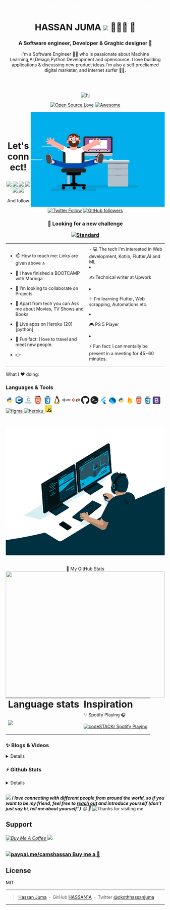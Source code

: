 #

<div align="center">

![Hello](Hello.gif)

# HASSAN JUMA <img src="https://media.giphy.com/media/hvRJCLFzcasrR4ia7z/giphy.gif" width="25px"> 👩🏼‍💻 👋

### A Software engineer, Developer & Graghic designer 💚

I'm a Software Engineer 👨‍💻 who is passionate about Machine Learning,AI,Design,Python Development and opensource. I love building applications & discussing new product ideas.I'm also a self procliamed digital marketer, and internet surfer 🏄‍♂️.

<br/>
<br/>

<!-- Ask me anything about...

<img src='https://img.shields.io/badge/Android-3DDC84?logo=android&logoColor=white&style=for-the-badge' height='25'/> <img src='https://img.shields.io/badge/kotlin-%230095D5.svg?&style=for-the-badge&logo=kotlin&logoColor=white' height='25'/> -->

<a align="left"> <img src="https://visitor-badge.glitch.me/badge?page_id=shoaibkakal.visitor-badge" alt="hj" /> </a>

<!-- ![](https://visitor-badge.glitch.me/badge?page_id=HASSAN1A.HASSAN1A) -->

[![Open Source Love](https://badges.frapsoft.com/os/v2/open-source.svg?v=103)](https://github.com/HASSAN1A)
[![Awesome](https://cdn.rawgit.com/sindresorhus/awesome/d7305f38d29fed78fa85652e3a63e154dd8e8829/media/badge.svg)](https://github.com/HASSAN1A)

<img align="right" height="300" width="425" alt="" src="coder.gif" />

<br/>
<br/>
<br/>
<h1><p align="center">Let's connect!</p></h1>

<a href="https://twitter.com/okothhassanjuma">
    <img src="https://img.shields.io/badge/Twitter-1DA1F2?style=for-the-badge&logo=twitter&logoColor=white" />
</a>

<a href="https://www.instagram.com/hassan_.o_juma/">
    <img src="https://img.shields.io/badge/Instagram-E4405F?style=for-the-badge&logo=instagram&logoColor=white" />
</a>

<a href="https://www.linkedin.com/in/hassan-juma-b0a530101/">
    <img src="https://img.shields.io/badge/linkedin-%230077B5.svg?&style=for-the-badge&logo=linkedin&logoColor=white" />
</a>

<a href="https://hassan.medium.com/">
    <img src="https://img.shields.io/badge/Medium-12100E?style=for-the-badge&logo=medium&logoColor=white" />
</a>

<a href="https://www.facebook.com/juma.hassan.50">
    <img src="https://img.shields.io/badge/Facebook-1877F2?style=for-the-badge&logo=facebook&logoColor=white" />
</a>

<a href="https://stackoverflow.com/users/14121794/hassan-juma">
    <img src="https://img.shields.io/badge/Stack_Overflow-FE7A16?style=for-the-badge&logo=stack-overflow&logoColor=white" />
</a> 
<p align="center"> And follow</p>

[![Twitter Follow](https://img.shields.io/twitter/follow/okothhassanjuma?style=social)](https://twitter.com/intent/follow?screen_name=okothhassanjuma) [![GitHub followers](https://img.shields.io/github/followers/HASSAN1A?label=Follow&style=social)](https://github.com/HASSAN1A/?tab=follow)

</div>
<h3 align="center">📌 Looking for a new challenge 
<p><a href="https://standardjs.com">
    <img src="https://img.shields.io/badge/code%20style-standard-brightgreen.svg?style=flat-square"
      alt="Standard" />
  </a></p>
</h3>

  
  <!-- Standard -->
  


<div>

<table border="0" width="100%" height="100%">
 <tr>
    <td><b style="font-size:30px"></b></td>
    <td><b style="font-size:30px"></b></td>
 </tr>
 <tr>
    <td>

- 📫 How to reach me: Links are given above 🔝
- 🔭 I have finished a BOOTCAMP with Moringa
- 👯 I’m looking to collaborate on Projects
- 💬 Apart from tech you can Ask me about Movies, TV Shows and Books
- 📱 Live apps on Heroku [20][python]

- 🤪 Fun fact: I love to travel and meet new people.
- 👉</td>
    <td>- 💻 The tech I'm interested in Web development, Kotlin, Flutter,AI and ML
- ✍ Technical writer at Upwork

- ✨ I'm learning Flutter, Web scrapping, Automations etc.
- 🎮 PS 5 Player
- ⚡ Fun fact: I can mentally be present in a meeting for 45-60 minutes.
</td>
 </tr>
</table>

</div>
<div>

What I ❤️ doing:

### Languages & Tools

<p align="left"><code><img height="25" src="https://raw.githubusercontent.com/github/explore/80688e429a7d4ef2fca1e82350fe8e3517d3494d/topics/python/python.png"></code>
<code><img height="26" src="https://raw.githubusercontent.com/github/explore/5c058a388828bb5fde0bcafd4bc867b5bb3f26f3/topics/cpp/cpp.png"></code>
<code><img height="26" src="https://raw.githubusercontent.com/github/explore/80688e429a7d4ef2fca1e82350fe8e3517d3494d/topics/c/c.png"></code>
<code><img height="26" src="https://raw.githubusercontent.com/github/explore/80688e429a7d4ef2fca1e82350fe8e3517d3494d/topics/html/html.png"></code>
<code><img height="26" src="https://raw.githubusercontent.com/github/explore/80688e429a7d4ef2fca1e82350fe8e3517d3494d/topics/css/css.png"></code>
<code><img height="26" src="https://raw.githubusercontent.com/github/explore/80688e429a7d4ef2fca1e82350fe8e3517d3494d/topics/linux/linux.png"></code>
  <code><img height="26" src="https://raw.githubusercontent.com/github/explore/80688e429a7d4ef2fca1e82350fe8e3517d3494d/topics/unity/unity.png"></code>
<code><img height="26" src="https://raw.githubusercontent.com/github/explore/80688e429a7d4ef2fca1e82350fe8e3517d3494d/topics/git/git.png"></code>
<code><img height="26" src="https://raw.githubusercontent.com/github/explore/78df643247d429f6cc873026c0622819ad797942/topics/github/github.png"></code>
<code><img height="26" src="https://raw.githubusercontent.com/github/explore/80688e429a7d4ef2fca1e82350fe8e3517d3494d/topics/terminal/terminal.png"></code>
<code><img width=24px src="https://raw.githubusercontent.com/github/explore/80688e429a7d4ef2fca1e82350fe8e3517d3494d/topics/flutter/flutter.png"></code>
<code><img width=24px src="https://raw.githubusercontent.com/github/explore/80688e429a7d4ef2fca1e82350fe8e3517d3494d/topics/dart/dart.png"></code>
<code><img width=24px src="https://raw.githubusercontent.com/github/explore/80688e429a7d4ef2fca1e82350fe8e3517d3494d/topics/python/python.png"></code>
<code><img width=24px src="https://raw.githubusercontent.com/github/explore/80688e429a7d4ef2fca1e82350fe8e3517d3494d/topics/firebase/firebase.png"></code>
<code><img width=24px src="https://raw.githubusercontent.com/github/explore/80688e429a7d4ef2fca1e82350fe8e3517d3494d/topics/html/html.png"></code>
<code><img width=24px src="https://raw.githubusercontent.com/github/explore/80688e429a7d4ef2fca1e82350fe8e3517d3494d/topics/css/css.png"></code>
<code><img width=24px src="https://raw.githubusercontent.com/github/explore/80688e429a7d4ef2fca1e82350fe8e3517d3494d/topics/bootstrap/bootstrap.png"></code>
<a href="https://www.figma.com/" target="_blank"> <img src="https://www.vectorlogo.zone/logos/figma/figma-icon.svg" alt="figma" width="24" height="24"/> </a></a> <a href="https://heroku.com" target="_blank"> <img src="https://www.vectorlogo.zone/logos/heroku/heroku-icon.svg" alt="heroku" width="24" height="24"/> </a>  <a href="https://developer.mozilla.org/en-US/docs/Web/JavaScript" target="_blank"> <img src="https://raw.githubusercontent.com/devicons/devicon/master/icons/javascript/javascript-original.svg" alt="javascript" width="24" height="24"/> </a>

</p></br>
</div>
<div></div>
<div>

<br>

<img align="center" alt="GIF" src="code.gif?raw=true" width="100%" height="400" />

<br/>
<br/>
<br/>

<summary align="center">📝 My GitHub Stats</summary>
<img align="left" src="https://github-readme-stats.vercel.app/api?username=HASSAN1A&show_icons=true&title_color=79ff97&icon_color=79ff97&text_color=9f9f9f&bg_color=151515" width="100%" height="400"/>

<!-- [![Hassan's github stats](https://github-readme-stats.vercel.app/api?username=HASSAN1A&theme=gotham)](https://github.com/HASSAN1A/github-readme-stats) -->

<br/>
<br/>

<table border="0"" width="100%" height="100%">
 <tr>
    <td><b style="font-size:30px">Language stats</b></td>
    <td><b style="font-size:30px">Inspiration</b></td>
 </tr>
 <tr>
    <td><a href="https://github.com/iampawan">
  <img align="center" src="https://github-readme-stats.vercel.app/api/top-langs/?username=HASSAN1A&theme=tokyonight&hide_langs_below=0&langs_count=20" />
</a></td>
    <td> ✨ Spotify Playing 🎧

[<img src="https://now-playing-codestackr.vercel.app/api/spotify-playing" alt="codeSTACKr Spotify Playing" width="" />](https://open.spotify.com/user/31oneox7mebvwuiv3rg2wgnrnu6e)</td>

 </tr>
</table>

</div>

### ✨ Blogs & Videos

<details>

#### 📕 Latest Blog Posts

➡️

#### 📺 Latest YouTube Videos

</details>

### ⚡ Github Stats

<details>	
  
<img src="https://github-readme-stats.vercel.app/api?username=HASSAN1A&show_icons=true&hide_border=true&count_private=true">
<img src="https://github-readme-stats.vercel.app/api/top-langs/?username=HASSAN1A&show_icons=true&hide_border=true&layout=compact&langs_count=8">
<p align="center">
  <img src="https://github-readme-streak-stats.herokuapp.com/?user=HASSAN1A&show_icons=true&hide_border=true">
</p>

![Hassan's GitHub Activity graph](https://activity-graph.herokuapp.com/graph?username=HASSAN1A&theme=dracula)

</details>

<!--footer-->

##

<img src="https://media.giphy.com/media/LnQjpWaON8nhr21vNW/giphy.gif" width="60"> <em><b>I love connecting with different people from around the world, so if you want to be my friend, feel free to [reach out](https://www.linkedin.com/in/hassan-juma-b0a530101/) and introduce yourself (don’t just say hi, tell me about yourself")</b> 😊 💜</em>
<img height="120" alt="Thanks for visiting me" width="100%" src="https://raw.githubusercontent.com/BrunnerLivio/brunnerlivio/master/images/marquee.svg" />











## Support

<h6>
<a href="https://www.buymeacoffee.com/hassanjuma" target="_blank"><img src="https://www.buymeacoffee.com/assets/img/custom_images/purple_img.png" alt="Buy Me A Coffee" style="height: 32px !important;width: 135px !important;box-shadow: 0px 3px 2px 0px rgba(190, 190, 190, 0.5) !important;-webkit-box-shadow: 0px 3px 2px 0px rgba(190, 190, 190, 0.5) !important;" >



<a href="https://www.patreon.com/user/creators?u=56356072">
	<img src="https://c5.patreon.com/external/logo/become_a_patron_button@2x.png" width="135">
</a>
<h3>

<a href="https://www.paypal.me/hassanj">
  <img width="35" hspace="0" alt="paypal.me/camshassan" src="https://how2db.com/wp-content/uploads/2017/04/PayPal-ME-300x300.jpg.png"/>
Buy me a 🍺 </a>
</h3>

## License

MIT

---

> [Hassan Juma](https://hassan1a.github.io/HassanJuma/) &nbsp;&middot;&nbsp;
> GitHub [HASSAN1A](https://github.com/HASSAN1A) &nbsp;&middot;&nbsp;
> Twitter [@okothhassanjuma](https://twitter.com/okothhassanjuma)


---

<!--
[![Gem Version](https://badge.fury.io/rb/colorls.svg)](https://badge.fury.io/rb/colorls)
[![Build Status](https://travis-ci.org/athityakumar/colorls.svg?branch=master)](https://travis-ci.org/athityakumar/colorls)
[![PRs Welcome](https://img.shields.io/badge/PRs-welcome-brightgreen.svg?style=shields)](http://makeapullrequest.com)

[![Total Downloads](https://poser.pugx.org/aimeos/aimeos-typo3/d/total.svg)](https://packagist.org/packages/aimeos/aimeos-typo3)
[![Scrutinizer Code Quality](https://scrutinizer-ci.com/g/aimeos/aimeos-typo3/badges/quality-score.png?b=master)](https://scrutinizer-ci.com/g/aimeos/aimeos-typo3/?branch=master)
[![License](https://poser.pugx.org/aimeos/aimeos-typo3/license.svg)](https://packagist.org/packages/aimeos/aimeos-typo3)




  <!-- Stability -->
  <!-- <a href="https://nodejs.org/api/documentation.html#documentation_stability_index">
    <img src="https://img.shields.io/badge/stability-experimental-orange.svg?style=flat-square"
      alt="API stability" />
  </a>
  
  <!-- Build Status -->

  <!-- Test Coverage -->
  <!-- <a href="https://codecov.io/github/choojs/choo">
    <img src="https://img.shields.io/codecov/c/github/choojs/choo/master.svg?style=flat-square"
      alt="Test Coverage" />
  </a>
  <!-- Downloads -->
